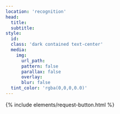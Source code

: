 ```yaml
---
location: 'recognition'
head:
  title:
  subtitle:
style:
  id:
  class: 'dark contained text-center'
  media:
    img:
      url_path:
      pattern: false
      parallax: false
      overlay:
      blur: false
  tint_color: 'rgba(0,0,0,0.0)'  
---
```

{% include elements/request-button.html %}

